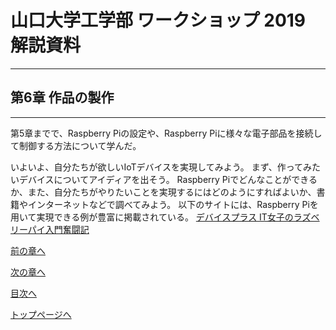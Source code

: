 
# 山口大学工学部 ワークショップ 2019  解説資料


---

## 第6章 作品の製作

---

第5章までで、Raspberry Piの設定や、Raspberry Piに様々な電子部品を接続して制御する方法について学んだ。

いよいよ、自分たちが欲しいIoTデバイスを実現してみよう。
まず、作ってみたいデバイスについてアイディアを出そう。
Raspberry Piでどんなことができるか、また、自分たちがやりたいことを実現するにはどのようにすればよいか、書籍やインターネットなどで調べてみよう。
以下のサイトには、Raspberry Piを用いて実現できる例が豊富に掲載されている。
[デバイスプラス IT女子のラズベリーパイ入門奮闘記](https://deviceplus.jp/hobby/entry_001/)





[前の章へ](https://yu-workshop2019.github.io/chapter_3/chapter_4)


[次の章へ](https://yu-workshop2019.github.io/chapter_5/chapter_7)


[目次へ](https://yu-workshop2019.github.io/manual)


[トップページへ](https://yu-workshop2019.github.io/)
